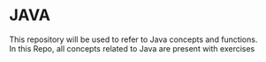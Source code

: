 # JAVA
This repository will be used to refer to Java concepts and functions.
<br>
In this Repo, all concepts related to Java are present with exercises

